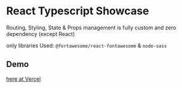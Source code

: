 # React Typescript Showcase

Routing, Styling, State & Props management is fully custom and zero dependency (except React)

only libraries Used:
`@fortawesome/react-fontawesome` &
`node-sass`

## Demo

[here at Vercel](https://react-showcase-nu.vercel.app/)
